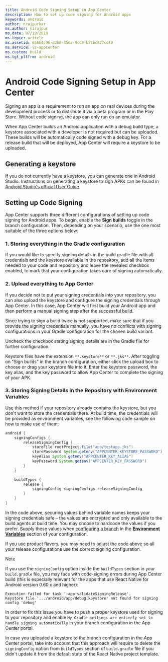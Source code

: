 ```yaml
---
title: Android Code Signing Setup in App Center
description: How to set up code signing for Android apps
keywords: android
author: nrajpurkar
ms.author: nirajpur
ms.date: 07/19/2019
ms.topic: article
ms.assetid: 656b4c96-d2b8-456a-9cd8-b7cbc827cdf0
ms.service: vs-appcenter
ms.custom: build
ms.tgt_pltfrm: android
---
```


# Android Code Signing Setup in App Center

Signing an app is a requirement to run an app on real devices during the development process or to distribute it via a beta program or in the Play Store. Without code signing, the app can only run on an emulator.

When App Center builds an Android application with a debug build type, a keystore associated with a developer is not required but can be uploaded. These builds will be automatically code signed with a debug key. For a release build that will be deployed, App Center will require a keystore to be uploaded.

## Generating a keystore

If you do not currently have a keystore, you can generate one in Android Studio. Instructions on generating a keystore to sign APKs can be found in [Android Studio's official User Guide](https://developer.android.com/studio/publish/app-signing.html).

## Setting up Code Signing

App Center supports three different configurations of setting up code signing for Android apps. To begin, enable the **Sign builds** toggle in the branch configuration. Then, depending on your scenario, use the one most suitable of the three options below:

### 1. Storing everything in the Gradle configuration

If you would like to specify signing details in the build.gradle file with all credentials and the keystore available in the repository, add all the items needed to your code and repository and leave the revealed checkbox enabled, to mark that your configuration takes care of signing automatically.

### 2. Upload everything to App Center

If you decide not to put your signing credentials into your repository, you can also upload the keystore and configure the signing credentials through App Center. In this case, App Center will first build your Android app and then perform a manual signing step after the successful build.

Since trying to sign a build twice is not supported, make sure that if you provide the signing credentials manually, you have no conflicts with signing configurations in your Gradle configuration for the chosen build variant.

Uncheck the checkbox stating signing details are in the Gradle file for further configuration:

Keystore files have the extension `**.keystore**` or `**.jks**`. After toggling on "Sign builds" in the branch configuration, either click the upload box to choose or drag your keystore file into it. Enter the keystore password, the key alias, and the key password to allow App Center to complete the signing of your APK.

### 3. Storing Signing Details in the Repository with Environment Variables

Use this method if your repository already contains the keystore, but you don't want to store the credentials there. At build time, the credentials will be provided as environment variables, see the following code sample on how to make use of them:

```groovy
android { 
    signingConfigs {
        releaseSigningConfig {
            storeFile rootProject.file("app/testapp.jks")
            storePassword System.getenv("APPCENTER_KEYSTORE_PASSWORD")
            keyAlias System.getenv("APPCENTER_KEY_ALIAS")
            keyPassword System.getenv("APPCENTER_KEY_PASSWORD")
        }
    }

    buildTypes {
        release {
            signingConfig signingConfigs.releaseSigningConfig
        }
    }
}
```

In the code above, securing values behind variable names keeps your signing credentials safe – the values are encrypted and only available to the build agents at build time. You may choose to hardcode the values if you prefer. Supply these values when [configuring a branch](~/build/android/first-build.md) in the [**Environment Variables**](~/build/custom/variables/index.md) section of your configuration.

If you use product flavors, you may need to adjust the code above so all your release configurations use the correct signing configuration.

> [!NOTE]
> If you use the `signingConfig` option inside the `buildTypes` section in your `build.gradle` file, you may face with code-signing errors during App Center build (this is especially relevant for the apps that use React Native for Android version 0.60.x and higher):
>```
> Execution failed for task ':app:validateSigningRelease'.
> Keystore file '.../android/app/debug.keystore' not found for signing config 'debug'
>```
>
> In order to fix this issue you have to push a proper keystore used for signing to your repository and enable `My Gradle settings are entirely set to handle signing automatically` in your branch configuration in the App Center portal.
>
> In case you uploaded a keystore to the branch configuration in the App Center portal, take into account that this approach will require to delete the `signingConfig` option from `buildTypes` section of `build.gradle` file if you didn't update it from the default state of the React Native project template.
